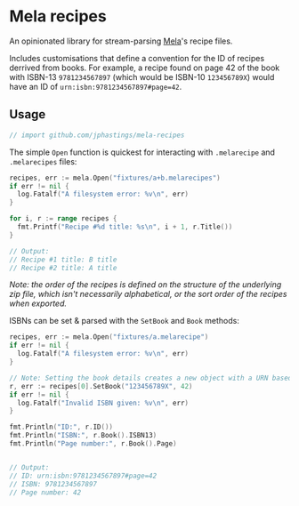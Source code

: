 # Mela recipes

An opinionated library for stream-parsing [Mela](https://mela.recipes)'s recipe files.

Includes customisations that define a convention for the ID of recipes derrived from books. For example, a recipe found on page 42 of the book with ISBN-13 `9781234567897` (which would be ISBN-10 `123456789X`) would have an ID of `urn:isbn:9781234567897#page=42`.

## Usage

```go global
// import github.com/jphastings/mela-recipes
```

The simple `Open` function is quickest for interacting with `.melarecipe` and `.melarecipes` files:

```go ExampleOpen
recipes, err := mela.Open("fixtures/a+b.melarecipes")
if err != nil {
  log.Fatalf("A filesystem error: %v\n", err)
}

for i, r := range recipes {
  fmt.Printf("Recipe #%d title: %s\n", i + 1, r.Title())
}

// Output:
// Recipe #1 title: B title
// Recipe #2 title: A title
```

_Note: the order of the recipes is defined on the structure of the underlying zip file, which isn't necessarily alphabetical, or the sort order of the recipes when exported._

ISBNs can be set & parsed with the `SetBook` and `Book` methods:

```go ExampleSetBook
recipes, err := mela.Open("fixtures/a.melarecipe")
if err != nil {
  log.Fatalf("A filesystem error: %v\n", err)
}

// Note: Setting the book details creates a new object with a URN based on a standardised form ISBN-13.
r, err := recipes[0].SetBook("123456789X", 42)
if err != nil {
  log.Fatalf("Invalid ISBN given: %v\n", err)
}

fmt.Println("ID:", r.ID())
fmt.Println("ISBN:", r.Book().ISBN13)
fmt.Println("Page number:", r.Book().Page)


// Output:
// ID: urn:isbn:9781234567897#page=42
// ISBN: 9781234567897
// Page number: 42
```
